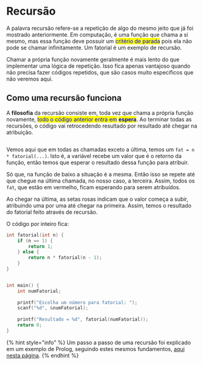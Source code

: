 # Recursão

A palavra recursão refere-se a repetição de algo do mesmo jeito que já foi mostrado anteriormente. Em computação, é uma função que chama a si mesmo, mas essa função deve possuir um <mark style="color:blue;">critério de parada</mark> pois ela não pode se chamar infinitamente. Um fatorial é um exemplo de recursão.

Chamar a própria função novamente geralmente é mais lento do que implementar uma lógica de repetição. Isso fica apenas vantajoso quando não precisa fazer códigos repetidos, que são casos muito específicos que não veremos aqui.

## Como uma recursão funciona

A **filosofia** da recursão consiste em, toda vez que chama a própria função novamente, <mark style="color:blue;">todo o código anterior entra em</mark> <mark style="color:blue;"></mark><mark style="color:blue;">**espera**</mark>. Ao terminar todas as recursões, o código vai retrocedendo resultado por resultado até chegar na atribuição.

<figure><img src="../../.gitbook/assets/caminhos e filosofia da recursão.png" alt=""><figcaption></figcaption></figure>

Vemos aqui que em todas as chamadas exceto a última, temos um `fat = n * fatorial(...)`. Isto é, a variável recebe um valor que é o retorno da função, então temos que esperar o resultado dessa função para atribuir.

Só que, na função de baixo a situação é a mesma. Então isso se repete até que chegue na última chamada, no nosso caso, a terceira. Assim, todos os `fat`, que estão em vermelho, ficam esperando para serem atribuídos.

Ao chegar na última, as setas rosas indicam que o valor começa a subir, atribuindo uma por uma até chegar na primeira. Assim, temos o resultado do fatorial feito através de recursão.

O código por inteiro fica:

```c
int fatorial(int n) {
    if (n == 1) {
        return 1;
    } else {
        return n * fatorial(n - 1);
    }
}


int main() {
    int numFatorial;
    
    printf("Escolha um número para fatorial: ");
    scanf("%d", &numFatorial);
    
    printf("Resultado = %d", fatorial(numFatorial));
    return 0;
}
```

{% hint style="info" %}
Um passo a passo de uma recursão foi explicado em um exemplo de Prolog, seguindo estes mesmos fundamentos, [aqui nesta página](../../semestre-5/topicos-de-tecnologia-e-programacao/prolog-programacao-logica/operacoes-matematicas.md#recursividade-para-contas).
{% endhint %}

